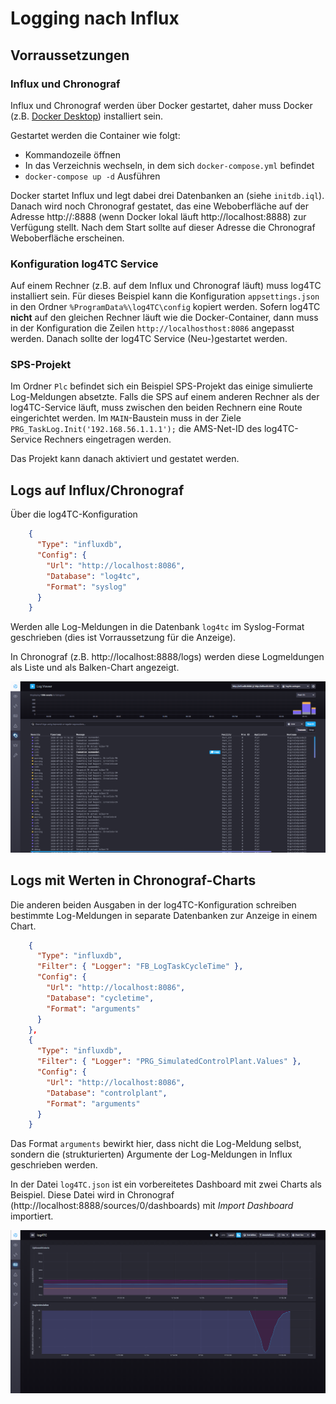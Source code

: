 # Logging nach Influx

## Vorraussetzungen

### Influx und Chronograf

Influx und Chronograf werden über Docker gestartet, daher muss Docker (z.B. [Docker Desktop](https://www.docker.com/products/docker-desktop)) installiert sein.

Gestartet werden die Container wie folgt:
* Kommandozeile öffnen
* In das Verzeichnis wechseln, in dem sich `docker-compose.yml` befindet
* `docker-compose up -d` Ausführen

Docker startet Influx und legt dabei drei Datenbanken an (siehe `initdb.iql`). Danach wird noch Chronograf gestatet, das eine Weboberfläche auf der Adresse http://<dockerhost>:8888 (wenn Docker lokal läuft http://localhost:8888) zur Verfügung stellt. Nach dem Start sollte auf dieser Adresse die Chronograf Weboberfläche erscheinen.

### Konfiguration log4TC Service

Auf einem Rechner (z.B. auf dem Influx und Chronograf läuft) muss log4TC installiert sein. Für dieses Beispiel kann die Konfiguration `appsettings.json` in den Ordner `%ProgramData%\log4TC\config` kopiert werden. Sofern log4TC **nicht** auf den gleichen Rechner läuft wie die Docker-Container, dann muss in der Konfiguration die Zeilen `http://localhosthost:8086` angepasst werden. Danach sollte der log4TC Service (Neu-)gestartet werden.


### SPS-Projekt

Im Ordner `Plc` befindet sich ein Beispiel SPS-Projekt das einige simulierte Log-Meldungen absetzte. Falls die SPS auf einem anderen Rechner als der log4TC-Service läuft, muss zwischen den beiden Rechnern eine Route eingerichtet werden. Im `MAIN`-Baustein muss in der Ziele `PRG_TaskLog.Init('192.168.56.1.1.1');` die AMS-Net-ID des log4TC-Service Rechners eingetragen werden.

Das Projekt kann danach aktiviert und gestatet werden.

## Logs auf Influx/Chronograf

Über die log4TC-Konfiguration

```json
    {
      "Type": "influxdb",
      "Config": {
        "Url": "http://localhost:8086",
        "Database": "log4tc",
        "Format": "syslog"
      }
    }
```

Werden alle Log-Meldungen in die Datenbank `log4tc` im Syslog-Format geschrieben (dies ist Vorraussetzung für die Anzeige).

In Chronograf (z.B. http://localhost:8888/logs) werden diese Logmeldungen als Liste und als Balken-Chart angezeigt.

![Chronograf Log Viewer](assets/chronograf_log_viewer.png)

## Logs mit Werten in Chronograf-Charts

Die anderen beiden Ausgaben in der log4TC-Konfiguration schreiben bestimmte Log-Meldungen in separate Datenbanken zur Anzeige in einem Chart.


```json
    {
      "Type": "influxdb",
      "Filter": { "Logger": "FB_LogTaskCycleTime" },
      "Config": {
        "Url": "http://localhost:8086",
        "Database": "cycletime",
        "Format": "arguments"
      }
    },
    {
      "Type": "influxdb",
      "Filter": { "Logger": "PRG_SimulatedControlPlant.Values" },
      "Config": {
        "Url": "http://localhost:8086",
        "Database": "controlplant",
        "Format": "arguments"
      }
    }
```

Das Format `arguments` bewirkt hier, dass nicht die Log-Meldung selbst, sondern die (strukturierten) Argumente der Log-Meldungen in Influx geschrieben werden.

In der Datei `log4TC.json` ist ein vorbereitetes Dashboard mit zwei Charts als Beispiel. Diese Datei wird in Chronograf (http://localhost:8888/sources/0/dashboards) mit *Import Dashboard* importiert.

![Dashboard für log4TC](assets/chronograf_charts.png)


